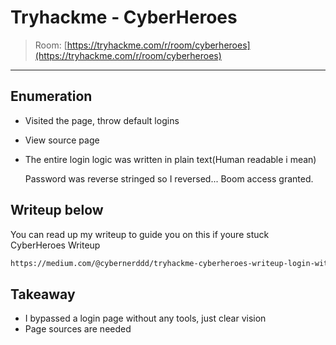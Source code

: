 # Tryhackme - CyberHeroes
> Room: [https://tryhackme.com/r/room/cyberheroes](https://tryhackme.com/r/room/cyberheroes)
----------

## Enumeration
- Visited the page, throw default logins
- View source page
- The entire login logic was written in plain text(Human readable i mean)

  Password was reverse stringed so I reversed...
  Boom access granted.

## Writeup below
You can read up my writeup to guide you on this if youre stuck
CyberHeroes Writeup 
```html
https://medium.com/@cybernerddd/tryhackme-cyberheroes-writeup-login-without-brute-force-c9adee3b9818
```

## Takeaway
- I bypassed a login page without any tools, just clear vision
- Page sources are needed
  

